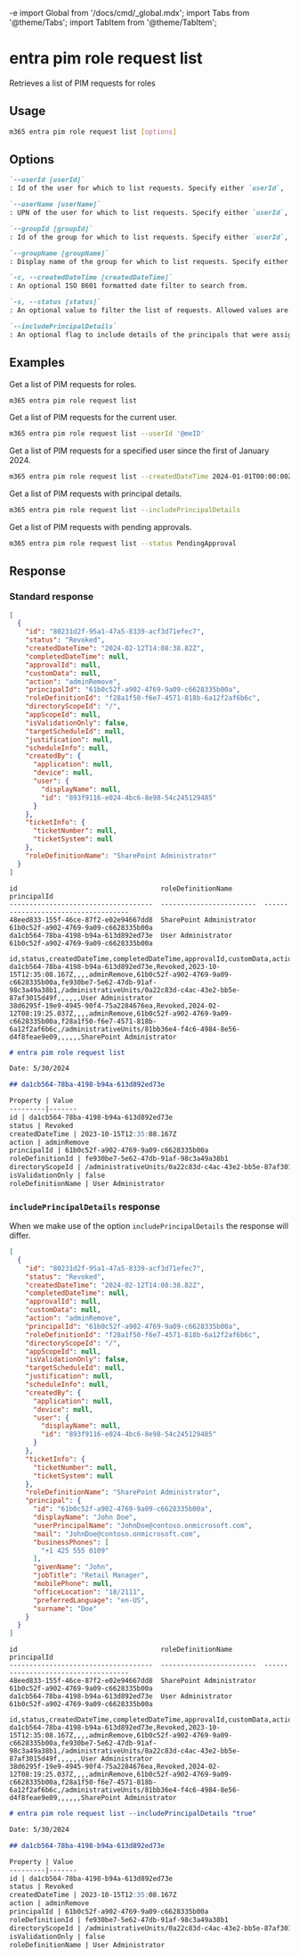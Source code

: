 -e <!-- DISCLAIMER: All secrets, passwords, and sensitive values in this document are examples only and not real credentials. -->
import Global from '/docs/cmd/_global.mdx';
import Tabs from '@theme/Tabs';
import TabItem from '@theme/TabItem';

# entra pim role request list

Retrieves a list of PIM requests for roles

## Usage

```sh
m365 entra pim role request list [options]
```

## Options

```md definition-list
`--userId [userId]`
: Id of the user for which to list requests. Specify either `userId`, `userName`, `groupId` or `groupName`. If not specified, all requests will be listed.

`--userName [userName]`
: UPN of the user for which to list requests. Specify either `userId`, `userName`, `groupId` or `groupName`. If not specified, all requests will be listed.

`--groupId [groupId]`
: Id of the group for which to list requests. Specify either `userId`, `userName`, `groupId` or `groupName`. If not specified, all requests will be listed.

`--groupName [groupName]`
: Display name of the group for which to list requests. Specify either `userId`, `userName`, `groupId` or `groupName`. If not specified, all requests will be listed.

`-c, --createdDateTime [createdDateTime]`
: An optional ISO 8601 formatted date filter to search from.

`-s, --status [status]`
: An optional value to filter the list of requests. Allowed values are: `Canceled`, `Denied`, `Failed`, `Granted`, `PendingAdminDecision`, `PendingApproval`, `PendingProvisioning`, `PendingScheduleCreation`, `Provisioned`, `Revoked`, and `ScheduleCreated`.

`--includePrincipalDetails`
: An optional flag to include details of the principals that were assigned a role.
```

<Global />

## Examples

Get a list of PIM requests for roles.

```sh
m365 entra pim role request list
```

Get a list of PIM requests for the current user.

```sh
m365 entra pim role request list --userId '@meID'
```

Get a list of PIM requests for a specified user since the first of January 2024.

```sh
m365 entra pim role request list --createdDateTime 2024-01-01T00:00:00Z
```

Get a list of PIM requests with principal details.

```sh
m365 entra pim role request list --includePrincipalDetails
```

Get a list of PIM requests with pending approvals.

```sh
m365 entra pim role request list --status PendingApproval
```

## Response

### Standard response

<Tabs>
  <TabItem value="JSON">

  ```json
  [
    {
      "id": "80231d2f-95a1-47a5-8339-acf3d71efec7",
      "status": "Revoked",
      "createdDateTime": "2024-02-12T14:08:38.82Z",
      "completedDateTime": null,
      "approvalId": null,
      "customData": null,
      "action": "adminRemove",
      "principalId": "61b0c52f-a902-4769-9a09-c6628335b00a",
      "roleDefinitionId": "f28a1f50-f6e7-4571-818b-6a12f2af6b6c",
      "directoryScopeId": "/",
      "appScopeId": null,
      "isValidationOnly": false,
      "targetScheduleId": null,
      "justification": null,
      "scheduleInfo": null,
      "createdBy": {
        "application": null,
        "device": null,
        "user": {
          "displayName": null,
          "id": "893f9116-e024-4bc6-8e98-54c245129485"
        }
      },
      "ticketInfo": {
        "ticketNumber": null,
        "ticketSystem": null
      },
      "roleDefinitionName": "SharePoint Administrator"
    }
  ]
  ```

  </TabItem>
  <TabItem value="Text">

  ```text
  id                                    roleDefinitionName        principalId
  ------------------------------------  ------------------------  ------------------------------------
  48eed833-155f-46ce-87f2-e02e94667dd8  SharePoint Administrator  61b0c52f-a902-4769-9a09-c6628335b00a
  da1cb564-78ba-4198-b94a-613d892ed73e  User Administrator        61b0c52f-a902-4769-9a09-c6628335b00a
  ```

  </TabItem>
  <TabItem value="CSV">

  ```csv
  id,status,createdDateTime,completedDateTime,approvalId,customData,action,principalId,roleDefinitionId,directoryScopeId,appScopeId,isValidationOnly,targetScheduleId,justification,scheduleInfo,roleDefinitionName
  da1cb564-78ba-4198-b94a-613d892ed73e,Revoked,2023-10-15T12:35:08.167Z,,,,adminRemove,61b0c52f-a902-4769-9a09-c6628335b00a,fe930be7-5e62-47db-91af-98c3a49a38b1,/administrativeUnits/0a22c83d-c4ac-43e2-bb5e-87af3015d49f,,,,,,User Administrator
  38d6295f-19e9-4945-90f4-75a2284676ea,Revoked,2024-02-12T08:19:25.037Z,,,,adminRemove,61b0c52f-a902-4769-9a09-c6628335b00a,f28a1f50-f6e7-4571-818b-6a12f2af6b6c,/administrativeUnits/81bb36e4-f4c6-4984-8e56-d4f8feae9e09,,,,,,SharePoint Administrator
  ```

  </TabItem>
  <TabItem value="Markdown">

  ```md
  # entra pim role request list

  Date: 5/30/2024

  ## da1cb564-78ba-4198-b94a-613d892ed73e

  Property | Value
  ---------|-------
  id | da1cb564-78ba-4198-b94a-613d892ed73e
  status | Revoked
  createdDateTime | 2023-10-15T12:35:08.167Z
  action | adminRemove
  principalId | 61b0c52f-a902-4769-9a09-c6628335b00a
  roleDefinitionId | fe930be7-5e62-47db-91af-98c3a49a38b1
  directoryScopeId | /administrativeUnits/0a22c83d-c4ac-43e2-bb5e-87af3015d49f
  isValidationOnly | false
  roleDefinitionName | User Administrator
  ```

  </TabItem>
</Tabs>

### `includePrincipalDetails` response

When we make use of the option `includePrincipalDetails` the response will differ. 

<Tabs>
  <TabItem value="JSON">

  ```json
  [
    {
      "id": "80231d2f-95a1-47a5-8339-acf3d71efec7",
      "status": "Revoked",
      "createdDateTime": "2024-02-12T14:08:38.82Z",
      "completedDateTime": null,
      "approvalId": null,
      "customData": null,
      "action": "adminRemove",
      "principalId": "61b0c52f-a902-4769-9a09-c6628335b00a",
      "roleDefinitionId": "f28a1f50-f6e7-4571-818b-6a12f2af6b6c",
      "directoryScopeId": "/",
      "appScopeId": null,
      "isValidationOnly": false,
      "targetScheduleId": null,
      "justification": null,
      "scheduleInfo": null,
      "createdBy": {
        "application": null,
        "device": null,
        "user": {
          "displayName": null,
          "id": "893f9116-e024-4bc6-8e98-54c245129485"
        }
      },
      "ticketInfo": {
        "ticketNumber": null,
        "ticketSystem": null
      },
      "roleDefinitionName": "SharePoint Administrator",
      "principal": {
        "id": "61b0c52f-a902-4769-9a09-c6628335b00a",
        "displayName": "John Doe",
        "userPrincipalName": "JohnDoe@contoso.onmicrosoft.com",
        "mail": "JohnDoe@contoso.onmicrosoft.com",
        "businessPhones": [
          "+1 425 555 0109"
        ],
        "givenName": "John",
        "jobTitle": "Retail Manager",
        "mobilePhone": null,
        "officeLocation": "18/2111",
        "preferredLanguage": "en-US",
        "surname": "Doe"
      }
    }
  ]
  ```

  </TabItem>
  <TabItem value="Text">

  ```text
  id                                    roleDefinitionName        principalId
  ------------------------------------  ------------------------  ------------------------------------
  48eed833-155f-46ce-87f2-e02e94667dd8  SharePoint Administrator  61b0c52f-a902-4769-9a09-c6628335b00a
  da1cb564-78ba-4198-b94a-613d892ed73e  User Administrator        61b0c52f-a902-4769-9a09-c6628335b00a
  ```

  </TabItem>
  <TabItem value="CSV">

  ```csv
  id,status,createdDateTime,completedDateTime,approvalId,customData,action,principalId,roleDefinitionId,directoryScopeId,appScopeId,isValidationOnly,targetScheduleId,justification,scheduleInfo,roleDefinitionName
  da1cb564-78ba-4198-b94a-613d892ed73e,Revoked,2023-10-15T12:35:08.167Z,,,,adminRemove,61b0c52f-a902-4769-9a09-c6628335b00a,fe930be7-5e62-47db-91af-98c3a49a38b1,/administrativeUnits/0a22c83d-c4ac-43e2-bb5e-87af3015d49f,,,,,,User Administrator
  38d6295f-19e9-4945-90f4-75a2284676ea,Revoked,2024-02-12T08:19:25.037Z,,,,adminRemove,61b0c52f-a902-4769-9a09-c6628335b00a,f28a1f50-f6e7-4571-818b-6a12f2af6b6c,/administrativeUnits/81bb36e4-f4c6-4984-8e56-d4f8feae9e09,,,,,,SharePoint Administrator
  ```

  </TabItem>
  <TabItem value="Markdown">

  ```md
  # entra pim role request list --includePrincipalDetails "true"

  Date: 5/30/2024

  ## da1cb564-78ba-4198-b94a-613d892ed73e

  Property | Value
  ---------|-------
  id | da1cb564-78ba-4198-b94a-613d892ed73e
  status | Revoked
  createdDateTime | 2023-10-15T12:35:08.167Z
  action | adminRemove
  principalId | 61b0c52f-a902-4769-9a09-c6628335b00a
  roleDefinitionId | fe930be7-5e62-47db-91af-98c3a49a38b1
  directoryScopeId | /administrativeUnits/0a22c83d-c4ac-43e2-bb5e-87af3015d49f
  isValidationOnly | false
  roleDefinitionName | User Administrator
  ```

  </TabItem>
</Tabs>
